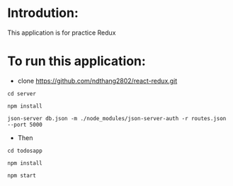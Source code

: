 # Introdution:
This application is for practice Redux
# To run this application:
- clone https://github.com/ndthang2802/react-redux.git
```
cd server

npm install

json-server db.json -m ./node_modules/json-server-auth -r routes.json --port 5000
```
- Then
```
cd todosapp

npm install

npm start
```